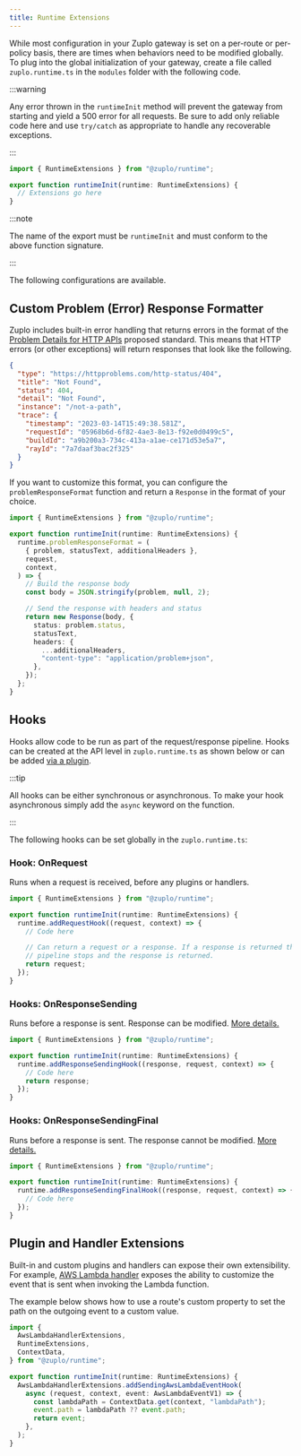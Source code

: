 ```yaml
---
title: Runtime Extensions
---
```


While most configuration in your Zuplo gateway is set on a per-route or
per-policy basis, there are times when behaviors need to be modified globally.
To plug into the global initialization of your gateway, create a file called
`zuplo.runtime.ts` in the `modules` folder with the following code.

:::warning

Any error thrown in the `runtimeInit` method will prevent the gateway from
starting and yield a 500 error for all requests. Be sure to add only reliable
code here and use `try/catch` as appropriate to handle any recoverable
exceptions.

:::

```ts
import { RuntimeExtensions } from "@zuplo/runtime";

export function runtimeInit(runtime: RuntimeExtensions) {
  // Extensions go here
}
```

:::note

The name of the export must be `runtimeInit` and must conform to the above
function signature.

:::

The following configurations are available.

## Custom Problem (Error) Response Formatter

Zuplo includes built-in error handling that returns errors in the format of the
[Problem Details for HTTP APIs](http://httpproblems.com/) proposed standard.
This means that HTTP errors (or other exceptions) will return responses that
look like the following.

```json
{
  "type": "https://httpproblems.com/http-status/404",
  "title": "Not Found",
  "status": 404,
  "detail": "Not Found",
  "instance": "/not-a-path",
  "trace": {
    "timestamp": "2023-03-14T15:49:38.581Z",
    "requestId": "05968b6d-6f82-4ae3-8e13-f92e0d0499c5",
    "buildId": "a9b200a3-734c-413a-a1ae-ce171d53e5a7",
    "rayId": "7a7daaf3bac2f325"
  }
}
```

If you want to customize this format, you can configure the
`problemResponseFormat` function and return a `Response` in the format of your
choice.

```ts
import { RuntimeExtensions } from "@zuplo/runtime";

export function runtimeInit(runtime: RuntimeExtensions) {
  runtime.problemResponseFormat = (
    { problem, statusText, additionalHeaders },
    request,
    context,
  ) => {
    // Build the response body
    const body = JSON.stringify(problem, null, 2);

    // Send the response with headers and status
    return new Response(body, {
      status: problem.status,
      statusText,
      headers: {
        ...additionalHeaders,
        "content-type": "application/problem+json",
      },
    });
  };
}
```

## Hooks

Hooks allow code to be run as part of the request/response pipeline. Hooks can
be created at the API level in `zuplo.runtime.ts` as shown below or can be added
[via a plugin](./hooks.md).

:::tip

All hooks can be either synchronous or asynchronous. To make your hook
asynchronous simply add the `async` keyword on the function.

:::

The following hooks can be set globally in the `zuplo.runtime.ts`:

### Hook: OnRequest

Runs when a request is received, before any plugins or handlers.

```ts
import { RuntimeExtensions } from "@zuplo/runtime";

export function runtimeInit(runtime: RuntimeExtensions) {
  runtime.addRequestHook((request, context) => {
    // Code here

    // Can return a request or a response. If a response is returned the
    // pipeline stops and the response is returned.
    return request;
  });
}
```

### Hooks: OnResponseSending

Runs before a response is sent. Response can be modified.
[More details.](/docs/articles/hooks#hook-onresponsesending)

```ts
import { RuntimeExtensions } from "@zuplo/runtime";

export function runtimeInit(runtime: RuntimeExtensions) {
  runtime.addResponseSendingHook((response, request, context) => {
    // Code here
    return response;
  });
}
```

### Hooks: OnResponseSendingFinal

Runs before a response is sent. The response cannot be modified.
[More details.](/docs/articles/hooks#hook-onresponsesendingfinal)

```ts
import { RuntimeExtensions } from "@zuplo/runtime";

export function runtimeInit(runtime: RuntimeExtensions) {
  runtime.addResponseSendingFinalHook((response, request, context) => {
    // Code here
  });
}
```

## Plugin and Handler Extensions

Built-in and custom plugins and handlers can expose their own extensibility. For
example, [AWS Lambda handler](../handlers/aws-lambda.md) exposes the ability to
customize the event that is sent when invoking the Lambda function.

The example below shows how to use a route's custom property to set the path on
the outgoing event to a custom value.

```ts
import {
  AwsLambdaHandlerExtensions,
  RuntimeExtensions,
  ContextData,
} from "@zuplo/runtime";

export function runtimeInit(runtime: RuntimeExtensions) {
  AwsLambdaHandlerExtensions.addSendingAwsLambdaEventHook(
    async (request, context, event: AwsLambdaEventV1) => {
      const lambdaPath = ContextData.get(context, "lambdaPath");
      event.path = lambdaPath ?? event.path;
      return event;
    },
  );
}
```

